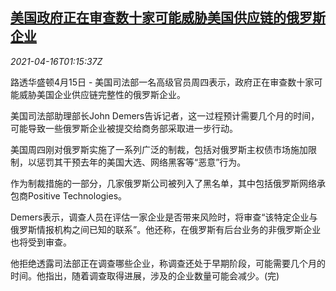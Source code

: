 <!--1618536662000-->
[美国政府正在审查数十家可能威胁美国供应链的俄罗斯企业](https://cn.reuters.com/article/russia-usa-review-supplychain-0415-thur-idCNKBS2C303M)
------

<div><i>2021-04-16T01:15:37Z</i></div><p>路透华盛顿4月15日 - 美国司法部一名高级官员周四表示，政府正在审查数十家可能威胁美国企业供应链完整性的俄罗斯企业。</p><p>美国司法部助理部长John Demers告诉记者，这一过程预计需要几个月的时间，可能导致一些俄罗斯企业被提交给商务部采取进一步行动。</p><p>美国周四刚对俄罗斯实施了一系列广泛的制裁，包括对俄罗斯主权债市场施加限制，以惩罚其干预去年的美国大选、网络黑客等“恶意”行为。</p><p>作为制裁措施的一部分，几家俄罗斯公司被列入了黑名单，其中包括俄罗斯网络承包商Positive Technologies。</p><p>Demers表示，调查人员在评估一家企业是否带来风险时，将审查“该特定企业与俄罗斯情报机构之间已知的联系”。他还称，在俄罗斯有后台业务的非俄罗斯企业也将受到审查。</p><p>他拒绝透露司法部正在调查哪些企业，称调查还处于早期阶段，可能需要几个月的时间。他指出，随着调查取得进展，涉及的企业数量可能会减少。(完)</p>
